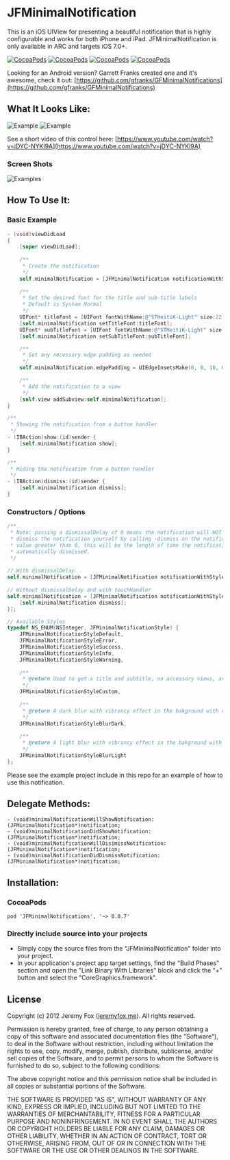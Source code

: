 JFMinimalNotification
===========

This is an iOS UIView for presenting a beautiful notification that is highly configurable and works for both iPhone and iPad. JFMinimalNotification is only available in ARC and targets iOS 7.0+.

[![CocoaPods](https://img.shields.io/cocoapods/v/JFMinimalNotifications.svg?maxAge=2592000)]() [![CocoaPods](https://img.shields.io/cocoapods/dt/JFMinimalNotifications.svg?maxAge=2592000)]() [![CocoaPods](https://img.shields.io/cocoapods/l/JFMinimalNotifications.svg?maxAge=2592000)]() [![CocoaPods](https://img.shields.io/cocoapods/p/JFMinimalNotifications.svg?maxAge=2592000)]()

Looking for an Android version? Garrett Franks created one and it's awesome, check it out: [https://github.com/gfranks/GFMinimalNotifications](https://github.com/gfranks/GFMinimalNotifications)

What It Looks Like:
------------------

![Example](https://dl.dropboxusercontent.com/u/55388810/example.gif) ![Example](https://dl.dropboxusercontent.com/u/55388810/exampletop.gif)

See a short video of this control here: [https://www.youtube.com/watch?v=jDYC-NYKl9A](https://www.youtube.com/watch?v=jDYC-NYKl9A)

### Screen Shots

![Examples](https://dl.dropboxusercontent.com/u/55388810/JFMinimalNotificationExample.jpeg)
<!-- ![Success With Left View](https://imageshack.us/a/img713/7325/screenshot20130508at125.png)
![Success](https://imageshack.us/a/img560/7325/screenshot20130508at125.png)
![Error](https://imageshack.us/a/img43/7325/screenshot20130508at125.png)
![Default](https://imageshack.us/a/img856/7325/screenshot20130508at125.png)  -->

How To Use It:
-------------

### Basic Example

```objective-c
- (void)viewDidLoad
{
    [super viewDidLoad];
    
    /**
     * Create the notification
     */
    self.minimalNotification = [JFMinimalNotification notificationWithStyle:JFMinimalNotificationStyleDefault title:@"This is my awesome title" subTitle:@"This is my awesome sub-title"];
    
    /**
     * Set the desired font for the title and sub-title labels
     * Default is System Normal
     */
    UIFont* titleFont = [UIFont fontWithName:@"STHeitiK-Light" size:22];
    [self.minimalNotification setTitleFont:titleFont];
    UIFont* subTitleFont = [UIFont fontWithName:@"STHeitiK-Light" size:16];
    [self.minimalNotification setSubTitleFont:subTitleFont];

    /**
     * Set any necessary edge padding as needed
     */
    self.minimalNotification.edgePadding = UIEdgeInsetsMake(0, 0, 10, 0);

    /**
     * Add the notification to a view
     */
    [self.view addSubview:self.minimalNotification];
}

/**
 * Showing the notification from a button handler
 */
- (IBAction)show:(id)sender {
    [self.minimalNotification show];
}

/**
 * Hiding the notification from a button handler
 */
- (IBAction)dismiss:(id)sender {
    [self.minimalNotification dismiss];
}
```

### Constructors / Options

```objective-c
/**
 * Note: passing a dismissalDelay of 0 means the notification will NOT be automatically dismissed, you will need to 
 * dismiss the notification yourself by calling -dismiss on the notification object. If you pass a dismissalDelay 
 * value greater than 0, this will be the length of time the notification will remain visisble before being 
 * automatically dismissed.
 */
 
// With dismissalDelay
self.minimalNotification = [JFMinimalNotification notificationWithStyle:JFMinimalNotificationStyleError title:@"This is my awesome title" subTitle:@"This is my awesome sub-title" dismissalDelay:3.0];
 
// Without dismissalDelay and with touchHandler
self.minimalNotification = [JFMinimalNotification notificationWithStyle:JFMinimalNotificationStyleError title:@"This is my awesome title" subTitle:@"This is my awesome sub-title" dismissalDelay:0.0 touchHandler:^{
    [self.minimalNotification dismiss];
}];
```

```objective-c
// Available Styles
typedef NS_ENUM(NSInteger, JFMinimalNotificationStyle) {
    JFMinimalNotificationStyleDefault,
    JFMinimalNotificationStyleError,
    JFMinimalNotificationStyleSuccess,
    JFMinimalNotificationStyleInfo,
    JFMinimalNotificationStyleWarning,
    
    /**
     * @return Used to get a title and subtitle, no accessory views, and white bg with black label text. Use the .bakgroundColor property on the notification to set the desired background color and .textColor property on the titleLabel and subTitleLabel UILabel's to change text color.
     */
    JFMinimalNotificationStyleCustom,
    
    /**
     * @return A dark blur with vibrancy effect in the bakground with white label text.
     */
    JFMinimalNotificationStyleBlurDark,
    
    /**
     * @return A light blur with vibrancy effect in the bakground with black label text.
     */
    JFMinimalNotificationStyleBlurLight
};
```

Please see the example project include in this repo for an example of how to use this notification.
    
Delegate Methods:
----------------

    - (void)minimalNotificationWillShowNotification:(JFMinimalNotification*)notification;
    - (void)minimalNotificationDidShowNotification:(JFMinimalNotification*)notification;
    - (void)minimalNotificationWillDisimissNotification:(JFMinimalNotification*)notification;
    - (void)minimalNotificationDidDismissNotification:(JFMinimalNotification*)notification;
    
Installation:
------------

### CocoaPods

`pod 'JFMinimalNotifications', '~> 0.0.7'`

### Directly include source into your projects

- Simply copy the source files from the "JFMinimalNotification" folder into your project.
- In your application's project app target settings, find the "Build Phases" section and open the "Link Binary With Libraries" block and click the "+" button and select the "CoreGraphics.framework".

License
-------
Copyright (c) 2012 Jeremy Fox ([jeremyfox.me](http://www.jeremyfox.me)). All rights reserved.

Permission is hereby granted, free of charge, to any person obtaining a copy
of this software and associated documentation files (the "Software"), to deal
in the Software without restriction, including without limitation the rights
to use, copy, modify, merge, publish, distribute, sublicense, and/or sell
copies of the Software, and to permit persons to whom the Software is
furnished to do so, subject to the following conditions:

The above copyright notice and this permission notice shall be included in
all copies or substantial portions of the Software.

THE SOFTWARE IS PROVIDED "AS IS", WITHOUT WARRANTY OF ANY KIND, EXPRESS OR
IMPLIED, INCLUDING BUT NOT LIMITED TO THE WARRANTIES OF MERCHANTABILITY,
FITNESS FOR A PARTICULAR PURPOSE AND NONINFRINGEMENT. IN NO EVENT SHALL THE
AUTHORS OR COPYRIGHT HOLDERS BE LIABLE FOR ANY CLAIM, DAMAGES OR OTHER
LIABILITY, WHETHER IN AN ACTION OF CONTRACT, TORT OR OTHERWISE, ARISING FROM,
OUT OF OR IN CONNECTION WITH THE SOFTWARE OR THE USE OR OTHER DEALINGS IN THE
SOFTWARE.
